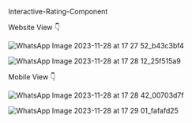 Interactive-Rating-Component

Website View 👇

![WhatsApp Image 2023-11-28 at 17 27 52_b43c3bf4](https://github.com/vedant027/Interactive-Rating-Component/assets/100030035/a7426c6c-09b6-4c84-ae03-83e72dabaad2)

![WhatsApp Image 2023-11-28 at 17 28 12_25f515a9](https://github.com/vedant027/Interactive-Rating-Component/assets/100030035/b48562bf-d8a8-40c3-95a3-2f00d2138ba7)

Mobile View 👇

![WhatsApp Image 2023-11-28 at 17 28 42_00703d7f](https://github.com/vedant027/Interactive-Rating-Component/assets/100030035/bd404c67-2434-423c-92ae-f4251bb90f58)

![WhatsApp Image 2023-11-28 at 17 29 01_fafafd25](https://github.com/vedant027/Interactive-Rating-Component/assets/100030035/98f91da5-bdcf-4d57-bcf5-79220b0142da)


